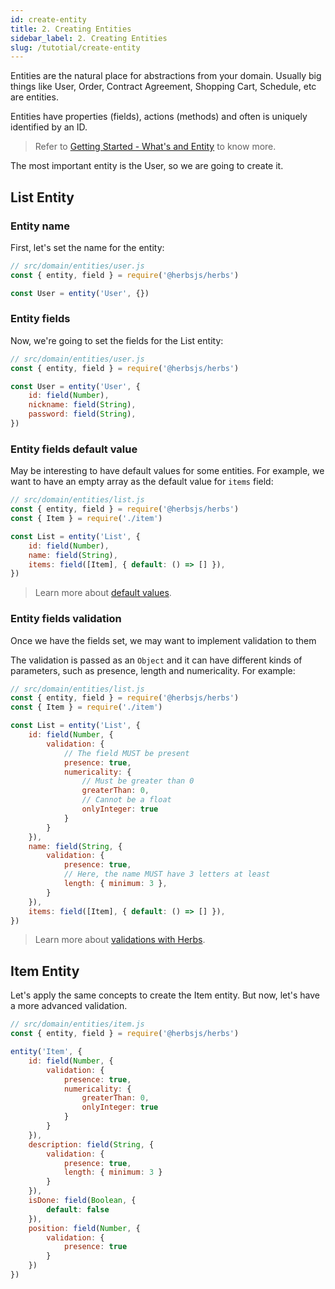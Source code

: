 ```yaml
---
id: create-entity
title: 2. Creating Entities
sidebar_label: 2. Creating Entities
slug: /tutotial/create-entity
---
```


Entities are the natural place for abstractions from your domain. Usually big things like User, Order, Contract Agreement, Shopping Cart, Schedule, etc are entities.

Entities have properties (fields), actions (methods) and often is uniquely identified by an ID.

> Refer to [Getting Started - What's and Entity](/docs/entity/getting-started#whats-an-entity) to know more.

The most important entity is the User, so we are going to create it.

## List Entity

### Entity name

First, let's set the name for the entity:

```js
// src/domain/entities/user.js
const { entity, field } = require('@herbsjs/herbs')

const User = entity('User', {})
```

### Entity fields

Now, we're going to set the fields for the List entity:

```js
// src/domain/entities/user.js
const { entity, field } = require('@herbsjs/herbs')

const User = entity('User', {
    id: field(Number),
    nickname: field(String),
    password: field(String),
})
```

### Entity fields default value

May be interesting to have default values for some entities. For example, we want to have an empty array as the default value for `items` field:

```js
// src/domain/entities/list.js
const { entity, field } = require('@herbsjs/herbs')
const { Item } = require('./item')

const List = entity('List', {
    id: field(Number),
    name: field(String),
    items: field([Item], { default: () => [] }),
})
```

> Learn more about [default values](/docs/entity/features#default-value).

### Entity fields validation

Once we have the fields set, we may want to implement validation to them

The validation is passed as an `Object` and it can have different kinds of parameters, such as presence, length and numericality. For example:

```js
// src/domain/entities/list.js
const { entity, field } = require('@herbsjs/herbs')
const { Item } = require('./item')

const List = entity('List', {
    id: field(Number, {
        validation: {
            // The field MUST be present
            presence: true,
            numericality: {
                // Must be greater than 0
                greaterThan: 0,
                // Cannot be a float
                onlyInteger: true
            }
        }
    }),
    name: field(String, {
        validation: {
            presence: true,
            // Here, the name MUST have 3 letters at least
            length: { minimum: 3 },
        }
    }),
    items: field([Item], { default: () => [] }),
})
```

> Learn more about [validations with Herbs](/docs/entity/validation).

## Item Entity

Let's apply the same concepts to create the Item entity. But now, let's have a more advanced validation.

```js
// src/domain/entities/item.js
const { entity, field } = require('@herbsjs/herbs')

entity('Item', {
    id: field(Number, {
        validation: {
            presence: true,
            numericality: {
                greaterThan: 0,
                onlyInteger: true
            }
        }
    }),
    description: field(String, {
        validation: {
            presence: true,
            length: { minimum: 3 }
        }
    }),
    isDone: field(Boolean, {
        default: false
    }),
    position: field(Number, {
        validation: {
            presence: true
        }
    })
})
```
